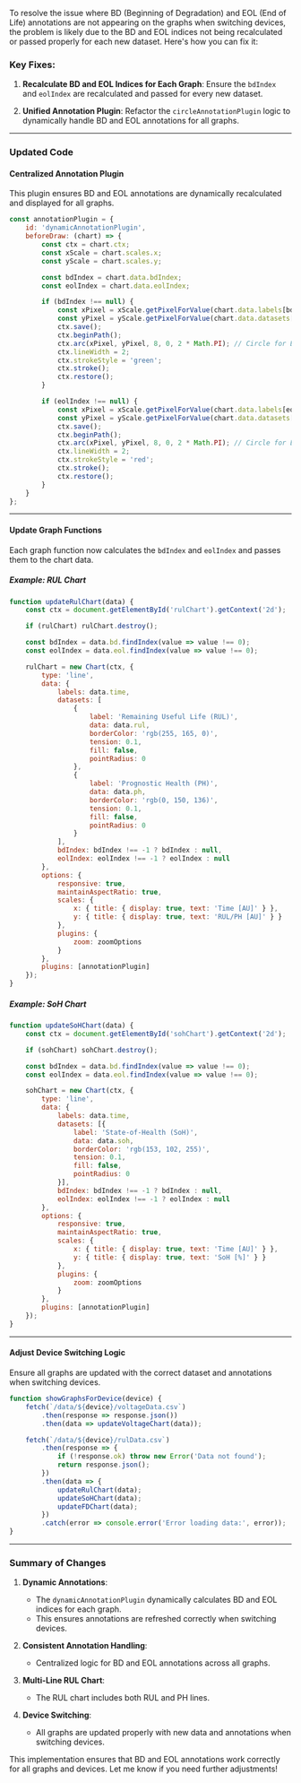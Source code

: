 To resolve the issue where BD (Beginning of Degradation) and EOL (End of Life) annotations are not appearing on the graphs when switching devices, the problem is likely due to the BD and EOL indices not being recalculated or passed properly for each new dataset. Here's how you can fix it:

### Key Fixes:

1. **Recalculate BD and EOL Indices for Each Graph**:
   Ensure the `bdIndex` and `eolIndex` are recalculated and passed for every new dataset.

2. **Unified Annotation Plugin**:
   Refactor the `circleAnnotationPlugin` logic to dynamically handle BD and EOL annotations for all graphs.

---

### Updated Code

#### Centralized Annotation Plugin
This plugin ensures BD and EOL annotations are dynamically recalculated and displayed for all graphs.

```javascript
const annotationPlugin = {
    id: 'dynamicAnnotationPlugin',
    beforeDraw: (chart) => {
        const ctx = chart.ctx;
        const xScale = chart.scales.x;
        const yScale = chart.scales.y;

        const bdIndex = chart.data.bdIndex;
        const eolIndex = chart.data.eolIndex;

        if (bdIndex !== null) {
            const xPixel = xScale.getPixelForValue(chart.data.labels[bdIndex]);
            const yPixel = yScale.getPixelForValue(chart.data.datasets[0].data[bdIndex]);
            ctx.save();
            ctx.beginPath();
            ctx.arc(xPixel, yPixel, 8, 0, 2 * Math.PI); // Circle for BD
            ctx.lineWidth = 2;
            ctx.strokeStyle = 'green';
            ctx.stroke();
            ctx.restore();
        }

        if (eolIndex !== null) {
            const xPixel = xScale.getPixelForValue(chart.data.labels[eolIndex]);
            const yPixel = yScale.getPixelForValue(chart.data.datasets[0].data[eolIndex]);
            ctx.save();
            ctx.beginPath();
            ctx.arc(xPixel, yPixel, 8, 0, 2 * Math.PI); // Circle for EOL
            ctx.lineWidth = 2;
            ctx.strokeStyle = 'red';
            ctx.stroke();
            ctx.restore();
        }
    }
};
```

---

#### Update Graph Functions

Each graph function now calculates the `bdIndex` and `eolIndex` and passes them to the chart data.

##### Example: RUL Chart
```javascript
function updateRulChart(data) {
    const ctx = document.getElementById('rulChart').getContext('2d');

    if (rulChart) rulChart.destroy();

    const bdIndex = data.bd.findIndex(value => value !== 0);
    const eolIndex = data.eol.findIndex(value => value !== 0);

    rulChart = new Chart(ctx, {
        type: 'line',
        data: {
            labels: data.time,
            datasets: [
                {
                    label: 'Remaining Useful Life (RUL)',
                    data: data.rul,
                    borderColor: 'rgb(255, 165, 0)',
                    tension: 0.1,
                    fill: false,
                    pointRadius: 0
                },
                {
                    label: 'Prognostic Health (PH)',
                    data: data.ph,
                    borderColor: 'rgb(0, 150, 136)',
                    tension: 0.1,
                    fill: false,
                    pointRadius: 0
                }
            ],
            bdIndex: bdIndex !== -1 ? bdIndex : null,
            eolIndex: eolIndex !== -1 ? eolIndex : null
        },
        options: {
            responsive: true,
            maintainAspectRatio: true,
            scales: {
                x: { title: { display: true, text: 'Time [AU]' } },
                y: { title: { display: true, text: 'RUL/PH [AU]' } }
            },
            plugins: {
                zoom: zoomOptions
            }
        },
        plugins: [annotationPlugin]
    });
}
```

##### Example: SoH Chart
```javascript
function updateSoHChart(data) {
    const ctx = document.getElementById('sohChart').getContext('2d');

    if (sohChart) sohChart.destroy();

    const bdIndex = data.bd.findIndex(value => value !== 0);
    const eolIndex = data.eol.findIndex(value => value !== 0);

    sohChart = new Chart(ctx, {
        type: 'line',
        data: {
            labels: data.time,
            datasets: [{
                label: 'State-of-Health (SoH)',
                data: data.soh,
                borderColor: 'rgb(153, 102, 255)',
                tension: 0.1,
                fill: false,
                pointRadius: 0
            }],
            bdIndex: bdIndex !== -1 ? bdIndex : null,
            eolIndex: eolIndex !== -1 ? eolIndex : null
        },
        options: {
            responsive: true,
            maintainAspectRatio: true,
            scales: {
                x: { title: { display: true, text: 'Time [AU]' } },
                y: { title: { display: true, text: 'SoH [%]' } }
            },
            plugins: {
                zoom: zoomOptions
            }
        },
        plugins: [annotationPlugin]
    });
}
```

---

#### Adjust Device Switching Logic

Ensure all graphs are updated with the correct dataset and annotations when switching devices.

```javascript
function showGraphsForDevice(device) {
    fetch(`/data/${device}/voltageData.csv`)
        .then(response => response.json())
        .then(data => updateVoltageChart(data));

    fetch(`/data/${device}/rulData.csv`)
        .then(response => {
            if (!response.ok) throw new Error('Data not found');
            return response.json();
        })
        .then(data => {
            updateRulChart(data);
            updateSoHChart(data);
            updateFDChart(data);
        })
        .catch(error => console.error('Error loading data:', error));
}
```

---

### Summary of Changes
1. **Dynamic Annotations**:
   - The `dynamicAnnotationPlugin` dynamically calculates BD and EOL indices for each graph.
   - This ensures annotations are refreshed correctly when switching devices.

2. **Consistent Annotation Handling**:
   - Centralized logic for BD and EOL annotations across all graphs.

3. **Multi-Line RUL Chart**:
   - The RUL chart includes both RUL and PH lines.

4. **Device Switching**:
   - All graphs are updated properly with new data and annotations when switching devices.

This implementation ensures that BD and EOL annotations work correctly for all graphs and devices. Let me know if you need further adjustments!
